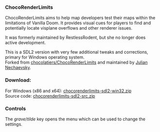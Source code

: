 ### ChocoRenderLimits

ChocoRenderLimits aims to help map developers test their maps within the
limitations of Vanilla Doom. It provides visual cues for players to find and
potentially locate visplane overflows and other renderer issues.

It was formerly maintained by RestlessRodent, but she no longer does active
development.

This is a SDL2 version with very few additional tweaks and corrections, primary 
for Windows operating system.<br />
Forked from [chocolatiers/ChocoRenderLimits](https://github.com/chocolatiers/ChocoRenderLimits) and maintained by [Julian Nechaevsky](http://jnechaevsky.sf.net/).

### Download:

For Windows (x86 and x64): [chocorenderlimits-sdl2-win32.zip](https://github.com/JNechaevsky/ChocoRenderLimits/releases/download/1.0/chocorenderlimits-sdl2-win32.zip)<br />
Source code: [chocorenderlimits-sdl2-src.zip](https://github.com/JNechaevsky/ChocoRenderLimits/releases/download/1.0/chocorenderlimits-sdl2-src.zip)

### Controls

The _grave_/_tilde_ key opens the menu which can be used to change the
settings.

